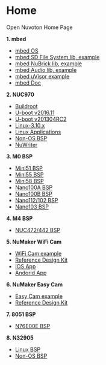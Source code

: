 # Home
Open Nuvoton Home Page

**1. mbed**
- [mbed OS](https://github.com/OpenNuvoton/mbed)
- [mbed SD File System lib](https://github.com/OpenNuvoton/NuMaker-mbed-SDFileSystem)[, example](https://developer.mbed.org/teams/Nuvoton/code/NuMaker-mbed-SDFileSystem-example/)
- [mbed NuBrick lib](https://github.com/OpenNuvoton/NuMaker-mbed-NuBrick)[, example](https://developer.mbed.org/teams/Nuvoton/code/NuMaker-mbed-NuBrick-example/)
- [mbed Audio lib](https://github.com/OpenNuvoton/NuMaker-mbed-Audio)[, example](https://developer.mbed.org/teams/Nuvoton/code/NuMaker-mbed-AudioPlayback-example/)
- [mbed uVisor example](https://github.com/OpenNuvoton/NuMaker-mbed-uVisor-example)
- [mbed Doc](https://github.com/OpenNuvoton/NuMaker-mbed-docs)

**2. NUC970**
- [Buildroot](https://github.com/OpenNuvoton/NUC970_Buildroot)
- [U-boot v2016.11](https://github.com/OpenNuvoton/NUC970_U-Boot_v2016.11)
- [U-boot v201304RC2](https://github.com/OpenNuvoton/NUC970_U-Boot)
- [Linux-3.10.x](https://github.com/OpenNuvoton/NUC970_Linux_Kernel)
- [Linux Applications](https://github.com/OpenNuvoton/NUC970_Linux_Applications)
- [Non-OS BSP](https://github.com/OpenNuvoton/NUC970_NonOS_BSP)
- [NuWriter](https://github.com/OpenNuvoton/NUC970_NuWriter)

**3. M0 BSP**
- [Mini51 BSP](https://github.com/OpenNuvoton/Mini51BSP)
- [Mini55 BSP](https://github.com/OpenNuvoton/Mini55BSP)
- [Mini58 BSP](https://github.com/OpenNuvoton/Mini58BSP)
- [Nano100A BSP](https://github.com/OpenNuvoton/Nano100A_BSP)
- [Nano100B BSP](https://github.com/OpenNuvoton/Nano100B_BSP)
- [Nano112/102 BSP](https://github.com/OpenNuvoton/Nano102_112BSP)
- [Nano103 BSP](https://github.com/OpenNuvoton/Nano103BSP)

**4. M4 BSP**
- [NUC472/442 BSP](https://github.com/OpenNuvoton/NUC472_442BSP)

**5. NuMaker WiFi Cam**
- [WiFi Cam example](https://github.com/OpenNuvoton/NuMaker_NuWicam_Samples)
- [Reference Design Kit](https://github.com/OpenNuvoton/NuMaker_NuWicam_RDK)
- [IOS App](https://github.com/OpenNuvoton/NuMaker_NuWicam_Player_IOS)
- [Andorid App](https://github.com/OpenNuvoton/NuMaker_NuWicam_Player_Android)

**6. NuMaker Easy Cam**
- [Easy Cam example](https://github.com/OpenNuvoton/NuMaker_NuEZCam_Samples)
- [Reference Design Kit](https://github.com/OpenNuvoton/NuMaker_NuEZCam_RDK)

**7. 8051 BSP**
- [N76E00E BSP](https://github.com/OpenNuvoton/N76E003-BSP)


**8. N32905**
- [Linux BSP](https://github.com/OpenNuvoton/N32905_Linux_BSP)
- [Non-OS BSP](https://github.com/OpenNuvoton/N32905_NonOS_BSP)
